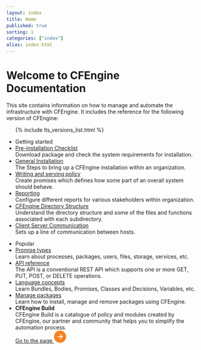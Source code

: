 ```yaml
---
layout: index
title: Home
published: true
sorting: 1
categories: ["index"]
alias: index.html
---
```

<div class="home">
   <div class="home-top">
      <h1>Welcome to CFEngine Documentation</h1>
      <div>
         This site contains information on how to manage and automate the infrastructure with CFEngine.
         It includes the reference for the following version of CFEngine:
      </div>
      <ul class="home-top_versions">
         {% include lts_versions_list.html %}
      </ul>
   </div>
   <div class="home-links">
      <ul>
         <li>Getting started</li>
         <li>
            <a href="getting-started-installation-pre-installation-checklist.html">Pre-installation Checklist</a>
            <div>Download package and check the system requirements for installation.</div>
         </li>
         <li>
            <a href="getting-started-installation-general-installation.html">General Installation</a>
            <div>The Steps to bring up a CFEngine installation within an organization.</div>
         </li>
         <li>
            <a href="getting-started-writing-and-serving-policy.html">Writing and serving policy</a>
            <div>Create promises which defines how some part of an overall system should behave.</div>
         </li>
         <li>
            <a href="examples-tutorials-reporting.html">Reporting</a>
            <div>Configure different reports for various stakeholders within organization.</div>
         </li>
         <li>
            <a href="overview-directory-structure.html">CFEngine Directory Structure</a>
            <div>Understand the directory structure and some of the files and functions associated with each subdirectory.</div>
         </li>
         <li>
            <a href="overview-client-server-communication.html">Client Server Communication</a>
            <div>Sets up a line of communication between hosts.</div>
         </li>
      </ul>
      <ul>
         <li>Popular</li>
         <li>
            <a href="reference-promise-types.html">Promise types</a>
            <div>Learn about processes, packages, users, files, storage, services, etc.</div>
         </li>
         <li>
            <a href="api-enterprise-api-ref.html">API reference</a>
            <div>The API is a conventional REST API which supports one or more GET, PUT, POST, or DELETE operations.</div>
         </li>
         <li>
            <a href="reference-language-concepts.html">Language concepts</a>
            <div>Learn Bundles, Bodies, Promises, Classes and Decisions, Variables, etc.</div>
         </li>
         <li>
            <a href="examples-tutorials-manage-packages.html">Manage packages</a>
            <div>Learn how to install, manage and remove packages using CFEngine.</div>
         </li>
         <li class="cfe-build">
            <span><b>CFEngine Build</b></span>
            <div>
               CFEngine Build is a catalogue of policy and modules created by CFEngine, our partner and community that
               helps you to simplify the automation process.
            </div>
            <a target="_blank" class="btn btn-transparent" href="https://build.cfengine.com">Go to the page <img src="./media/images/arrow-right.svg" /></a>
         </li>
      </ul>
   </div>
</div>
